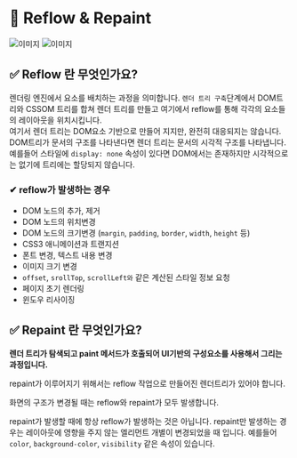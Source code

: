 # 📌 Reflow & Repaint
![이미지](https://img1.daumcdn.net/thumb/R1280x0/?scode=mtistory2&fname=https%3A%2F%2Ft1.daumcdn.net%2Fcfile%2Ftistory%2F9960C33359A5059D09)
![이미지](https://img1.daumcdn.net/thumb/R1280x0/?scode=mtistory2&fname=https%3A%2F%2Ft1.daumcdn.net%2Fcfile%2Ftistory%2F9988D33359A5059D1B)
## ✅ Reflow 란 무엇인가요?
렌더링 엔진에서 요소를 배치하는 과정을 의미합니다. `렌더 트리 구축`단계에서 DOM트리와 CSSOM 트리를 합쳐 렌더 트리를 만들고 여기에서 reflow를 통해 각각의 요소들의 레이아웃을 위치시킵니다.<br />
여기서 렌더 트리는 DOM요소 기반으로 만들어 지지만, 완전히 대응되지는 않습니다. DOM트리가 문서의 구조를 나타낸다면 렌더 트리는 문서의 시각적 구조를 나타냅니다. 예를들어 스타일에 `display: none` 속성이 있다면 DOM에서는 존재하지만 시각적으로는 없기에 트리에는 할당되지 않습니다.
### ✔ reflow가 발생하는 경우
- DOM 노드의 추가, 제거
- DOM 노드의 위치변경
- DOM 노드의 크기변경 (`margin`, `padding`, `border`, `width`, `height` 등)
- CSS3 애니메이션과 트랜지션
- 폰트 변경, 텍스트 내용 변경
- 이미지 크기 변경
- `offset`, `srollTop`, `scrollLeft와` 같은 계산된 스타일 정보 요청
- 페이지 초기 렌더링
- 윈도우 리사이징

## ✅ Repaint 란 무엇인가요?
**렌더 트리가 탐색되고 paint 메서드가 호출되어 UI기반의 구성요소를 사용해서 그리는 과정입니다.**

repaint가 이루어지기 위해서는 reflow 작업으로 만들어진 렌더트리가 있어야 합니다.

화면의 구조가 변경될 때는 reflow와 repaint가 모두 발생합니다.

repaint가 발생할 때에 항상 reflow가 발생하는 것은 아닙니다. repaint만 발생하는 경우는 레이아웃에 영향을 주지 않는 엘리먼트 개별이 변경되었을 때 입니다.
예를들어 `color`, `background-color`, `visibility` 같은 속성이 있습니다.